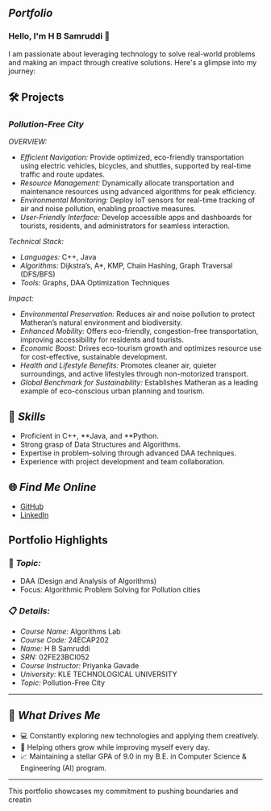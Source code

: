 ## *Portfolio*

### Hello, I'm H B Samruddi 👋

I am passionate about leveraging technology to solve real-world problems and making an impact through creative solutions. 
Here's a glimpse into my journey:  


## 🛠 Projects

### *Pollution-Free City*  

*OVERVIEW:*  

- *Efficient Navigation:* Provide optimized, eco-friendly transportation using electric vehicles, bicycles, and shuttles, supported by real-time traffic and route updates.
- *Resource Management:* Dynamically allocate transportation and maintenance resources using advanced algorithms for peak efficiency.
- *Environmental Monitoring:* Deploy IoT sensors for real-time tracking of air and noise pollution, enabling proactive measures.
- *User-Friendly Interface:* Develop accessible apps and dashboards for tourists, residents, and administrators for seamless interaction.

*Technical Stack:*  

- *Languages:* C++, Java  
- *Algorithms:* Dijkstra’s, A*, KMP, Chain Hashing, Graph Traversal (DFS/BFS)
- *Tools:* Graphs, DAA Optimization Techniques  

*Impact:*  

- *Environmental Preservation:* Reduces air and noise pollution to protect Matheran’s natural environment and biodiversity.
- *Enhanced Mobility:* Offers eco-friendly, congestion-free transportation, improving accessibility for residents and tourists.
- *Economic Boost:* Drives eco-tourism growth and optimizes resource use for cost-effective, sustainable development.
- *Health and Lifestyle Benefits:* Promotes cleaner air, quieter surroundings, and active lifestyles through non-motorized transport.
- *Global Benchmark for Sustainability:* Establishes Matheran as a leading example of eco-conscious urban planning and tourism.

## 🚀 *Skills*  

- Proficient in C++, **Java, and **Python.  
- Strong grasp of Data Structures and Algorithms.  
- Expertise in problem-solving through advanced DAA techniques.  
- Experience with project development and team collaboration.  


## 🌐 *Find Me Online*

- [GitHub](https://github.com/Samruddi11/portfolioo.github.io)
- [LinkedIn](https://www.linkedin.com/in/h-b-samruddi-5a0372306/)

## Portfolio Highlights

### 🎯 *Topic:* 

- DAA (Design and Analysis of Algorithms)  
- Focus: Algorithmic Problem Solving for Pollution cities  

### 📋 *Details:*

- *Course Name:* Algorithms Lab 
- *Course Code:* 24ECAP202  
- *Name:* H B Samruddi 
- *SRN:* 02FE23BCI052  
- *Course Instructor:* Priyanka Gavade  
- *University:* KLE TECHNOLOGICAL UNIVERSITY
- *Topic:* Pollution-Free City

---

## 🎨 *What Drives Me*  
- 💻 Constantly exploring new technologies and applying them creatively.  
- 🤝 Helping others grow while improving myself every day.  
- 📈 Maintaining a stellar GPA of 9.0 in my B.E. in Computer Science & Engineering (AI) program.  

---

This portfolio showcases my commitment to pushing boundaries and creatin
